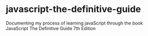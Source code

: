 # javascript-the-definitive-guide
Documenting my process of learning javaScript through the book JavaScript The Definitive Guide 7th Edition
